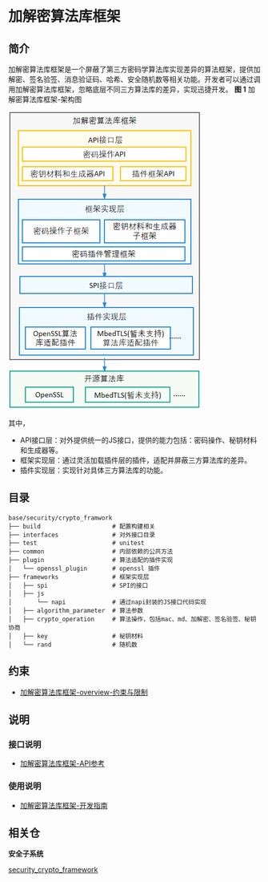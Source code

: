 # 加解密算法库框架

## 简介
加解密算法库框架是一个屏蔽了第三方密码学算法库实现差异的算法框架，提供加解密、签名验签、消息验证码、哈希、安全随机数等相关功能。开发者可以通过调用加解密算法库框架，忽略底层不同三方算法库的差异，实现迅捷开发。
**图 1**  加解密算法库框架-架构图


![](figures/zh-cn_crypto_framework_architecture.png)

其中，

-   API接口层：对外提供统一的JS接口，提供的能力包括：密码操作、秘钥材料和生成器等。
-   框架实现层：通过灵活加载插件层的插件，适配并屏蔽三方算法库的差异。
-   插件实现层：实现针对具体三方算法库的功能。

## 目录
```
base/security/crypto_framwork
├── build                    # 配置构建相关
├── interfaces               # 对外接口目录
├── test                     # unitest
├── common                   # 内部依赖的公共方法
├── plugin                   # 算法适配的插件实现
│   └── openssl_plugin       # openssl 插件
├── frameworks               # 框架实现层
│   ├── spi                  # SPI的接口
│   ├── js
│       └── napi             # 通过napi封装的JS接口代码实现
│   ├── algorithm_parameter  # 算法参数
│   ├── crypto_operation     # 算法操作，包括mac、md、加解密、签名验签、秘钥协商
│   ├── key                  # 秘钥材料
│   └── rand                 # 随机数
```

## 约束
- [加解密算法库框架-overview-约束与限制](https://gitee.com/openharmony/docs/blob/master/zh-cn/application-dev/security/cryptoFramework-overview.md)

## 说明

### 接口说明
- [加解密算法库框架-API参考](https://gitee.com/openharmony/docs/blob/master/zh-cn/application-dev/reference/apis/js-apis-cryptoFramework.md)


### 使用说明
- [加解密算法库框架-开发指南](https://gitee.com/openharmony/docs/blob/master/zh-cn/application-dev/security/cryptoFramework-guidelines.md)


## 相关仓

**安全子系统**

[security\_crypto\_framework](https://gitee.com/openharmony/security_crypto_framework)